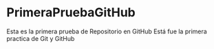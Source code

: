 # PrimeraPruebaGitHub
Esta es la primera prueba de Repositorio en GitHub
Está fue la primera practica de Git y GitHub
